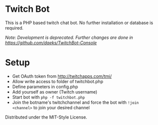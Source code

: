 # Twitch Bot

This is a PHP based twitch chat bot. No further installation or database is required.

*Note: Development is deprecated. Further changes are done in https://github.com/daeks/TwitchBot-Console*

# Setup

- Get OAuth token from http://twitchapps.com/tmi/
- Allow write access to folder of twitchbot.php
- Define parameters in config.php
- Add yourself as owner (Twitch username)
- Start bot with `php -f twitchbot.php`
- Join the botname's twitchchannel and force the bot with `!join <channel>` to join your desired channel

Distributed under the MIT-Style License.

